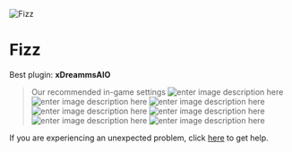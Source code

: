   ![Fizz]()
# Fizz

 Best plugin: **xDreammsAIO**
 


> Our recommended in-game settings
![enter image description here](https://cdn.discordapp.com/attachments/1002870398016311326/1024484170212319334/fizz_1.PNG)
![enter image description here](https://cdn.discordapp.com/attachments/1002870398016311326/1024484170589798520/fizz_2.PNG)
![enter image description here](https://cdn.discordapp.com/attachments/1002870398016311326/1024484171214753883/fizz_3.PNG)
![enter image description here](https://cdn.discordapp.com/attachments/1002870398016311326/1024484171764215818/fizz_4.PNG)
![enter image description here](https://cdn.discordapp.com/attachments/1002870398016311326/1024484172263325726/fizz_5.PNG)
![enter image description here](https://cdn.discordapp.com/attachments/1002870398016311326/1024484172653416558/fizz_6.PNG)
![enter image description here](https://cdn.discordapp.com/attachments/1002870398016311326/1024484173118972004/fizz_7.PNG)

If you are experiencing an unexpected problem, click [here](https://github.com/y1n/BGX.Support/tree/main/%F0%9F%87%AC%F0%9F%87%A7%20English) to get help.
